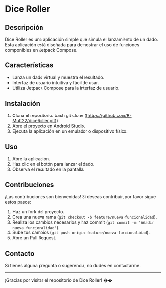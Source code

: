 # Dice Roller

## Descripción

Dice Roller es una aplicación simple que simula el lanzamiento de un dado. Esta aplicación está diseñada para demostrar el uso de funciones componibles en Jetpack Compose.

## Características

- Lanza un dado virtual y muestra el resultado.
- Interfaz de usuario intuitiva y fácil de usar.
- Utiliza Jetpack Compose para la interfaz de usuario.

## Instalación

1. Clona el repositorio: bash git clone ([https://github.com/R-Mutt22/diceRoller.git))
2. Abre el proyecto en Android Studio.
3. Ejecuta la aplicación en un emulador o dispositivo físico.

## Uso

1. Abre la aplicación.
2. Haz clic en el botón para lanzar el dado.
3. Observa el resultado en la pantalla.

## Contribuciones

¡Las contribuciones son bienvenidas! Si deseas contribuir, por favor sigue estos pasos:

1. Haz un fork del proyecto.
2. Crea una nueva rama (`git checkout -b feature/nueva-funcionalidad`).
3. Realiza los cambios necesarios y haz commit (`git commit -m 'Añadir nueva funcionalidad'`).
4. Sube tus cambios (`git push origin feature/nueva-funcionalidad`).
5. Abre un Pull Request.

## Contacto

Si tienes alguna pregunta o sugerencia, no dudes en contactarme.

---

¡Gracias por visitar el repositorio de Dice Roller! ��

    
